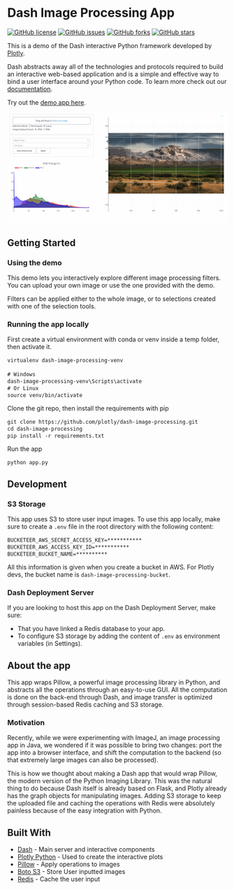 # Dash Image Processing App

[![GitHub license](https://img.shields.io/github/license/plotly/dash-image-processing.svg)](https://github.com/plotly/dash-image-processing/blob/master/LICENSE.md)
[![GitHub issues](https://img.shields.io/github/issues/plotly/dash-image-processing.svg)](https://github.com/plotly/dash-image-processing/issues)
[![GitHub forks](https://img.shields.io/github/forks/plotly/dash-image-processing.svg)](https://github.com/plotly/dash-image-processing/network)
[![GitHub stars](https://img.shields.io/github/stars/plotly/dash-image-processing.svg)](https://github.com/plotly/dash-image-processing/stargazers)

This is a demo of the Dash interactive Python framework developed by [Plotly](https://plot.ly/).

Dash abstracts away all of the technologies and protocols required to build an interactive web-based application and is a simple and effective way to bind a user interface around your Python code. To learn more check out our [documentation](https://plot.ly/dash).

Try out the [demo app here](https://dash-image-processing.plot.ly/).

![animated1](images/animated1.gif)


## Getting Started
### Using the demo
This demo lets you interactively explore different image processing
filters. You can upload your own image or use the one provided with the
demo.

Filters can be applied either to the whole image, or to selections
created with one of the selection tools.

### Running the app locally

First create a virtual environment with conda or venv inside a temp folder, then activate it.

```
virtualenv dash-image-processing-venv

# Windows
dash-image-processing-venv\Scripts\activate
# Or Linux
source venv/bin/activate
```

Clone the git repo, then install the requirements with pip
```
git clone https://github.com/plotly/dash-image-processing.git
cd dash-image-processing
pip install -r requirements.txt
```

Run the app
```
python app.py
```


## Development

### S3 Storage

This app uses S3 to store user input images. To use this app locally, make sure to create a `.env` file in the root directory with the following content:
```
BUCKETEER_AWS_SECRET_ACCESS_KEY=***********
BUCKETEER_AWS_ACCESS_KEY_ID=***********
BUCKETEER_BUCKET_NAME=**********
```

All this information is given when you create a bucket in AWS. For Plotly devs, the bucket name is `dash-image-processing-bucket`.

### Dash Deployment Server
If you are looking to host this app on the Dash Deployment Server, make sure:
* That you have linked a Redis database to your app.
* To configure S3 storage by adding the content of `.env` as environment variables (in Settings).

## About the app
This app wraps Pillow, a powerful image processing library in Python, and abstracts all the operations through an easy-to-use GUI. All the computation is done on the back-end through Dash, and image transfer is optimized through session-based Redis caching and S3 storage.

### Motivation
Recently, while we were experimenting with ImageJ, an image processing app in Java, we wondered if it was possible to bring two changes: port the app into a browser interface, and shift the computation to the backend (so that extremely large images can also be processed).

This is how we thought about making a Dash app that would wrap Pillow, the modern version of the Python Imaging Library. This was the natural thing to do because Dash itself is already based on Flask, and Plotly already has the graph objects for manipulating images. Adding S3 storage to keep the uploaded file and caching the operations with Redis were absolutely painless because of the easy integration with Python.

## Built With
* [Dash](https://dash.plot.ly/) - Main server and interactive components
* [Plotly Python](https://plot.ly/python/) - Used to create the interactive plots
* [Pillow](http://scikit-learn.org/stable/documentation.html) - Apply operations to images
* [Boto S3](http://boto.cloudhackers.com/en/latest/ref/s3.html) - Store User inputted images
* [Redis](https://redis.io/documentation) - Cache the user input
